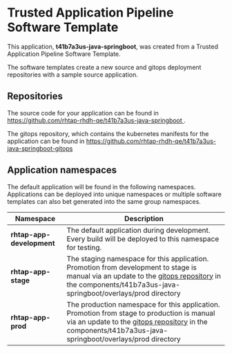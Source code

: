 # Trusted Application Pipeline Software Template

This application, **t41b7a3us-java-springboot**, was created from a Trusted Application Pipeline Software Template.

The software templates create a new source and gitops deployment repositories with a sample source application. 

## Repositories

The source code for your application can be found in [https://github.com/rhtap-rhdh-qe/t41b7a3us-java-springboot ](https://github.com/rhtap-rhdh-qe/t41b7a3us-java-springboot ).
 
The gitops repository, which contains the kubernetes manifests for the application can be found in 
[https://github.com/rhtap-rhdh-qe/t41b7a3us-java-springboot-gitops ](https://github.com/rhtap-rhdh-qe/t41b7a3us-java-springboot-gitops ) 

## Application namespaces 

The default application will be found in the following namespaces. Applications can be deployed into unique namespaces or multiple software templates can also bet generated into the same group namespaces.  

|  Namespace   |  Description   |  
| -------- | -------- |   
| **rhtap-app-development** | The default application during development. Every build will be deployed to this namespace for testing. | 
| **rhtap-app-stage** | The staging namespace for this application. Promotion from development to stage is manual via an update to the [gitops repository](https://github.com/rhtap-rhdh-qe/t41b7a3us-java-springboot-gitops ) in the components/t41b7a3us-java-springboot/overlays/prod directory |  
| **rhtap-app-prod** | The production namespace for this application. Promotion from stage to production is manual via an update to the [gitops repository](https://github.com/rhtap-rhdh-qe/t41b7a3us-java-springboot-gitops ) in the components/t41b7a3us-java-springboot/overlays/prod directory | 